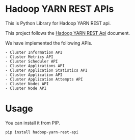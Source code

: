 # Hadoop YARN REST APIs

This is Python Library for Hadoop YARN REST api.

This project follows the [Hadoop YARN REST Api](https://hadoop.apache.org/docs/current/hadoop-yarn/hadoop-yarn-site/ResourceManagerRest.html) document.

We have implemented the following APIs.

	- Cluster Information API
	- Cluster Metrics API
	- Cluster Scheduler API
	- Cluster Applications API
	- Cluster Application Statistics API
	- Cluster Application API
	- Cluster Application Attempts API
	- Cluster Nodes API
	- Cluster Node API
  
# Usage
You can install it from PIP.

```python
pip install hadoop-yarn-rest-api
```

